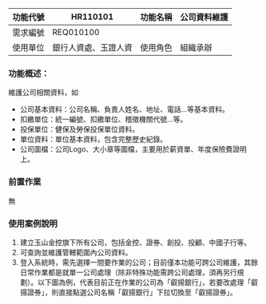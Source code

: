 |功能代號|HR110101|功能名稱|公司資料維護|
|--|--|--|--|
|需求編號|REQ010100|||
|使用單位|銀行人資處、玉證人資|使用角色|組織承辦|
### 功能概述：
維護公司相關資料，如
* 公司基本資料：公司名稱、負責人姓名、地址、電話...等基本資料。
* 扣繳單位：統一編號、扣繳單位、稽徵機關代號...等。
* 投保單位：健保及勞保投保單位資料。
* 單位資料：單位基本資料，包含完整歷史紀錄。
* 公司圖檔：公司Logo、大小章等圖檔，主要用於薪資單、年度保險費證明上。

### 前置作業
無
### 使用案例說明
1. 建立玉山金控旗下所有公司，包括金控、證券、創投、投顧、中國子行等。
2. 可查詢並維護管轄範圍內公司資料。
3. 登入系統時，需先選擇一間要作業的公司；目前僅本功能可跨公司維護，其餘日常作業都是就單一公司處理（除非特殊功能需跨公司處理，須再另行規劃）。以下圖為例，代表目前正在作業的公司為「叡揚銀行」，若要改處理「叡揚證券」，則直接點選公司名稱「叡揚銀行」下拉切換至「叡揚證券」。


